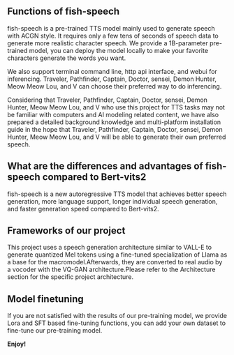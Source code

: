 ## Functions of fish-speech
fish-speech is a pre-trained TTS model mainly used to generate speech with ACGN style. It requires only a few tens of seconds of speech data to generate more realistic character speech. We provide a 1B-parameter pre-trained model, you can deploy the model locally to make your favorite characters generate the words you want.

We also support terminal command line, http api interface, and webui for inferencing. Traveler, Pathfinder, Captain, Doctor, sensei, Demon Hunter, Meow Meow Lou, and V can choose their preferred way to do inferencing.

Considering that Traveler, Pathfinder, Captain, Doctor, sensei, Demon Hunter, Meow Meow Lou, and V who use this project for TTS tasks may not be familiar with computers and AI modeling related content, we have also prepared a detailed background knowledge and multi-platform installation guide in the hope that Traveler, Pathfinder, Captain, Doctor, sensei, Demon Hunter, Meow Meow Lou, and V will be able to generate their own preferred speech.

## What are the differences and advantages of fish-speech compared to Bert-vits2
fish-speech is a new autoregressive TTS model that achieves better speech generation, more language support, longer individual speech generation, and faster generation speed compared to Bert-vits2.

## Frameworks of our project
This project uses a speech generation architecture similar to VALL-E to generate quantized Mel tokens using a fine-tuned specialization of Llama as a base for the macromodel.Afterwards, they are converted to real audio by a vocoder with the VQ-GAN architecture.Please refer to the Architecture section for the specific project architecture.

## Model finetuning
If you are not satisfied with the results of our pre-training model, we provide Lora and SFT based fine-tuning functions, you can add your own dataset to fine-tune our pre-training model.

**Enjoy!**
